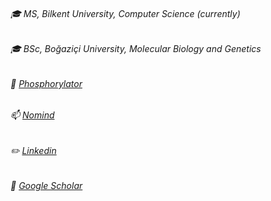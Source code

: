 ###### :mortar_board: MS, Bilkent University, Computer Science (currently)
###### :mortar_board: BSc, Boğaziçi University, Molecular Biology and Genetics
###### :school_satchel: [Phosphorylator](https://sb4j.case.edu/wsgi/phosphorylator/)
###### :mailbox: [Nomind](http://ciceklab.cs.bilkent.edu.tr/nomind/web/)
###### :pencil2: [Linkedin](https://www.linkedin.com/in/gunkaynar/)
###### 🏫 [Google Scholar](https://scholar.google.com/citations?user=yg_fsO0AAAAJ&hl=en)

